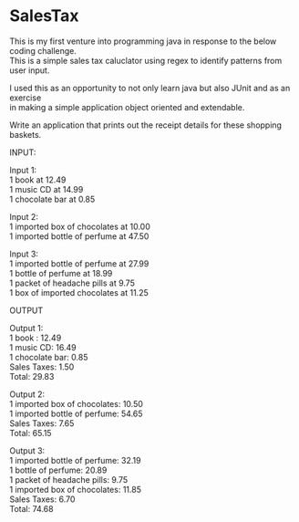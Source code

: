 SalesTax
========

This is my first venture into programming java in response to the below coding challenge.  
This is a simple sales tax caluclator using regex to identify patterns from user input.   

I used this as an opportunity to not only learn java but also JUnit and as an exercise  
in making a simple application object oriented and extendable.

Write an application that prints out the receipt details for these shopping baskets.  

INPUT:  
   
Input 1:  
1 book at 12.49  
1 music CD at 14.99  
1 chocolate bar at 0.85  
   
Input 2:  
1 imported box of chocolates at 10.00  
1 imported bottle of perfume at 47.50  
   
Input 3:  
1 imported bottle of perfume at 27.99  
1 bottle of perfume at 18.99  
1 packet of headache pills at 9.75  
1 box of imported chocolates at 11.25  

OUTPUT  

Output 1:  
1 book : 12.49  
1 music CD: 16.49  
1 chocolate bar: 0.85  
Sales Taxes: 1.50  
Total: 29.83  
   
Output 2:  
1 imported box of chocolates: 10.50  
1 imported bottle of perfume: 54.65  
Sales Taxes: 7.65  
Total: 65.15  
 
Output 3:  
1 imported bottle of perfume: 32.19  
1 bottle of perfume: 20.89  
1 packet of headache pills: 9.75  
1 imported box of chocolates: 11.85  
Sales Taxes: 6.70  
Total: 74.68
